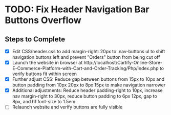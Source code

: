 # TODO: Fix Header Navigation Bar Buttons Overflow

## Steps to Complete
- [x] Edit CSS/header.css to add margin-right: 20px to .nav-buttons ul to shift navigation buttons left and prevent "Orders" button from being cut off
- [x] Launch the website in browser at http://localhost/Cartify-Online-Store-E-Commerce-Platform-with-Cart-and-Order-Tracking/Php/index.php to verify buttons fit within screen
- [x] Further adjust CSS: Reduce gap between buttons from 15px to 10px and button padding from 10px 20px to 8px 15px to make navigation narrower
- [x] Additional adjustments: Reduce header padding-right to 10px, increase nav margin-right to 30px, reduce button padding to 6px 12px, gap to 8px, and h1 font-size to 1.5em
- [ ] Relaunch website and verify buttons are fully visible

